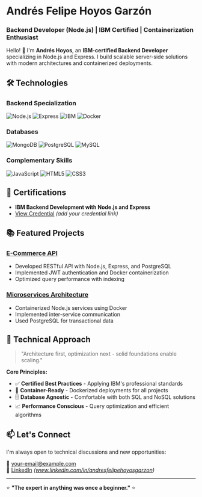 # Andrés Felipe Hoyos Garzón  
### Backend Developer (Node.js) | IBM Certified | Containerization Enthusiast  

Hello! 👋 I'm **Andrés Hoyos**, an **IBM-certified Backend Developer** specializing in Node.js and Express. I build scalable server-side solutions with modern architectures and containerized deployments.

## 🛠 Technologies  

### Backend Specialization  
![Node.js](https://img.shields.io/badge/Node.js-43853D?style=for-the-badge&logo=node.js&logoColor=white)
![Express](https://img.shields.io/badge/Express-000000?style=for-the-badge&logo=express&logoColor=white)
![IBM](https://img.shields.io/badge/IBM_Certified-052FAD?style=for-the-badge&logo=ibm&logoColor=white)
![Docker](https://img.shields.io/badge/Docker-2496ED?style=for-the-badge&logo=docker&logoColor=white)

### Databases  
![MongoDB](https://img.shields.io/badge/MongoDB-47A248?style=for-the-badge&logo=mongodb&logoColor=white)
![PostgreSQL](https://img.shields.io/badge/PostgreSQL-4169E1?style=for-the-badge&logo=postgresql&logoColor=white)
![MySQL](https://img.shields.io/badge/MySQL-4479A1?style=for-the-badge&logo=mysql&logoColor=white)

### Complementary Skills  
![JavaScript](https://img.shields.io/badge/JavaScript-F7DF1E?style=for-the-badge&logo=javascript&logoColor=black)
![HTML5](https://img.shields.io/badge/HTML5-E34F26?style=for-the-badge&logo=html5&logoColor=white)
![CSS3](https://img.shields.io/badge/CSS3-1572B6?style=for-the-badge&logo=css3&logoColor=white)

## 📜 Certifications  
- **IBM Backend Development with Node.js and Express**  
- [View Credential](#) *(add your credential link)*  

## 📚 Featured Projects  

### [E-Commerce API](repository-link)  
- Developed RESTful API with Node.js, Express, and PostgreSQL  
- Implemented JWT authentication and Docker containerization  
- Optimized query performance with indexing  

### [Microservices Architecture](repository-link)  
- Containerized Node.js services using Docker  
- Implemented inter-service communication  
- Used PostgreSQL for transactional data  

## 🚀 Technical Approach  

> "Architecture first, optimization next - solid foundations enable scaling."

**Core Principles:**  
- ✅ **Certified Best Practices** - Applying IBM's professional standards  
- 🐋 **Container-Ready** - Dockerized deployments for all projects  
- 🗄️ **Database Agnostic** - Comfortable with both SQL and NoSQL solutions  
- 📈 **Performance Conscious** - Query optimization and efficient algorithms  

## 📫 Let's Connect  

I'm always open to technical discussions and new opportunities:  

📧 [your-email@example.com](mailto:andreshg9203@gmail.com)  
💼 [LinkedIn](#) *(www.linkedin.com/in/andresfelipehoyosgarzon)*  
  

---

⭐ **"The expert in anything was once a beginner."** ⭐  
